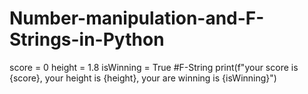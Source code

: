 # Number-manipulation-and-F-Strings-in-Python

score = 0
height = 1.8
isWinning = True
    #F-String
print(f"your score is {score}, your height is {height}, your are winning is {isWinning}")
